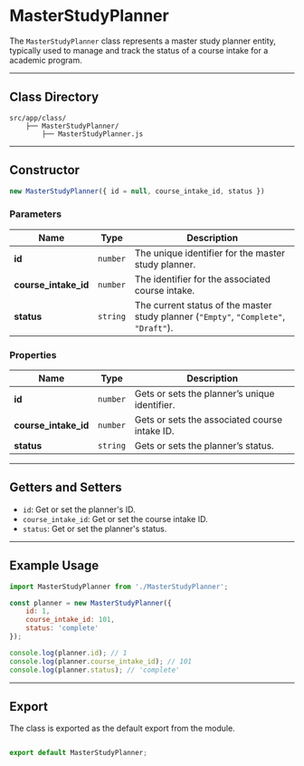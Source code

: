 # MasterStudyPlanner
The `MasterStudyPlanner` class represents a master study planner entity, typically used to manage and track the status of a course intake for a academic program.

---
## Class Directory
```directory
src/app/class/
	├── MasterStudyPlanner/
		├── MasterStudyPlanner.js
```

---
## Constructor

```js
new MasterStudyPlanner({ id = null, course_intake_id, status })
```

### Parameters

| Name                 | Type     | Description                                                                          |
| -------------------- | -------- | ------------------------------------------------------------------------------------ |
| **id**               | `number` | The unique identifier for the master study planner.                                  |
| **course_intake_id** | `number` | The identifier for the associated course intake.                                     |
| **status**           | `string` | The current status of the master study planner (`"Empty"`, `"Complete"`, `"Draft"`). |
### Properties

| Name                 | Type     | Description                                   |
| -------------------- | -------- | --------------------------------------------- |
| **id**               | `number` | Gets or sets the planner’s unique identifier. |
| **course_intake_id** | `number` | Gets or sets the associated course intake ID. |
| **status**           | `string` | Gets or sets the planner’s status.            |

---
## Getters and Setters

- `id`: Get or set the planner's ID.
- `course_intake_id`: Get or set the course intake ID.
- `status`: Get or set the planner's status.

---

## Example Usage

```js
import MasterStudyPlanner from './MasterStudyPlanner';

const planner = new MasterStudyPlanner({
    id: 1,
    course_intake_id: 101,
    status: 'complete'
});

console.log(planner.id); // 1
console.log(planner.course_intake_id); // 101
console.log(planner.status); // 'complete'
```

---

## Export

The class is exported as the default export from the module.

```js

export default MasterStudyPlanner;

```